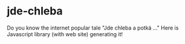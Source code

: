 # jde-chleba
Do you know the internet popular tale "Jde chleba a potká ..." Here is Javascript library (with web site) generating it!
